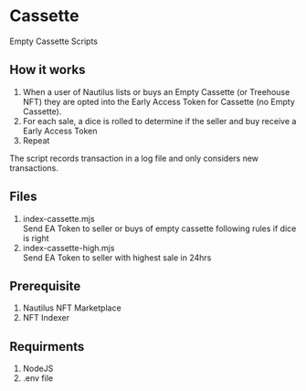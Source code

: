 # Cassette

Empty Cassette Scripts

## How it works

1. When a user of Nautilus lists or buys an Empty Cassette (or Treehouse NFT) they are opted into the Early Access Token for Cassette (no Empty Cassette). 
1. For each sale, a dice is rolled to determine if the seller and buy receive a Early Access Token
1. Repeat

The script records transaction in a log file and only considers new transactions.

## Files

1. index-cassette.mjs   
Send EA Token to seller or buys of empty cassette following rules if dice is right
1. index-cassette-high.mjs  
Send EA Token to seller with highest sale in 24hrs

## Prerequisite

1. Nautilus NFT Marketplace
1. NFT Indexer

## Requirments

1. NodeJS
1. .env file
